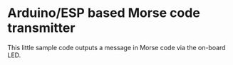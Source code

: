
# Arduino/ESP based Morse code transmitter

This little sample code outputs a message in Morse code via the on-board LED.
